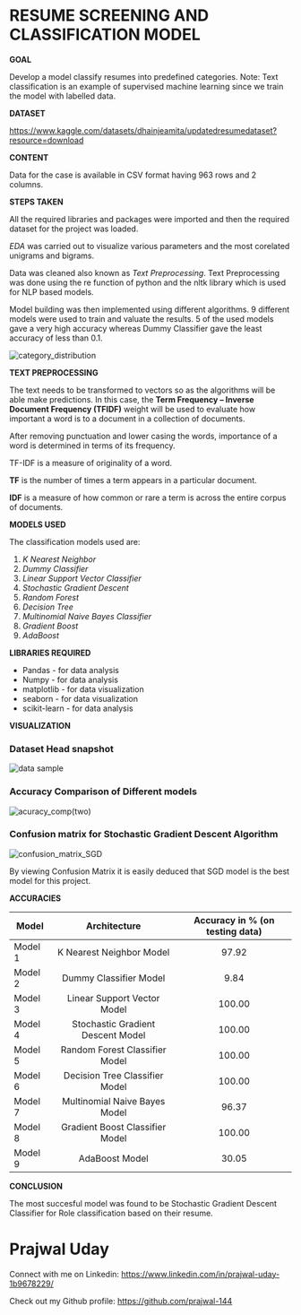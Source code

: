 # RESUME SCREENING AND CLASSIFICATION MODEL

**GOAL**

Develop a model classify resumes into predefined categories.
Note: Text classification is an example of supervised machine learning since we train the model with labelled data.

**DATASET**

https://www.kaggle.com/datasets/dhainjeamita/updatedresumedataset?resource=download

**CONTENT**

Data for the case is available in CSV format having 963 rows and 2 columns.

**STEPS TAKEN**

All the required libraries and packages were imported and then the required dataset for the project was loaded. 

*EDA* was carried out to visualize various parameters and the most corelated unigrams and bigrams. 

Data was cleaned also known as *Text Preprocessing*. Text Preprocessing was done using the re function of python and the nltk library which is used for NLP based models. 

Model building was then implemented using different algorithms. 9 different models were used to train and valuate the results. 5 of the used models gave a very high accuracy whereas Dummy Classifier gave the least accuracy of less than 0.1.

![category_distribution](https://user-images.githubusercontent.com/86421205/184989201-89102de2-33d1-4472-85d1-8245280952ef.png)

**TEXT PREPROCESSING**

The text needs to be transformed to vectors so as the algorithms will be able make predictions. In this case, the **Term Frequency – Inverse Document Frequency (TFIDF)** weight will be used to evaluate how important a word is to a document in a collection of documents.

After removing punctuation and lower casing the words, importance of a word is determined in terms of its frequency.

TF-IDF is a measure of originality of a word.

**TF** is the number of times a term appears in a particular document.

**IDF** is a measure of how common or rare a term is across the entire corpus of documents.

**MODELS USED**

The classification models used are:

1. *K Nearest Neighbor*
2. *Dummy Classifier*
3. *Linear Support Vector Classifier*
4. *Stochastic Gradient Descent*
5. *Random Forest*
6. *Decision Tree*
7. *Multinomial Naive Bayes Classifier*
8. *Gradient Boost*
9. *AdaBoost*

**LIBRARIES REQUIRED**

* Pandas - for data analysis
* Numpy - for data analysis
* matplotlib - for data visualization
* seaborn - for data visualization
* scikit-learn - for data analysis

**VISUALIZATION**

### Dataset Head snapshot
![data sample](https://user-images.githubusercontent.com/86421205/184983563-e11e69ab-266b-45ca-949c-68992b0a8dd5.png)

### Accuracy Comparison of Different models
![acuracy_comp(two)](https://user-images.githubusercontent.com/86421205/184983218-d01dba0d-98c0-4679-b08f-f2d65759df63.png)

### Confusion matrix for Stochastic Gradient Descent Algorithm
![confusion_matrix_SGD](https://user-images.githubusercontent.com/86421205/184983825-5244289e-1583-4ac6-908d-fe0eb37bd7c9.png)

By viewing Confusion Matrix it is easily deduced that SGD model is the best model for this project.


**ACCURACIES**

| Model         | Architecture                      | Accuracy in % (on testing data) |
| ------------- |:---------------------------------:|:-------------:|
| Model 1       | K Nearest Neighbor Model          |97.92          |
| Model 2       | Dummy Classifier Model            |9.84           |
| Model 3       | Linear Support Vector Model       |100.00         |
| Model 4       | Stochastic Gradient Descent Model |100.00         |
| Model 5       | Random Forest Classifier Model    |100.00         |
| Model 6       | Decision Tree Classifier Model    |100.00         |
| Model 7       | Multinomial Naive Bayes Model     |96.37          |
| Model 8       | Gradient Boost Classifier Model   |100.00         |
| Model 9       | AdaBoost Model                    |30.05          |

**CONCLUSION**

The most succesful model was found to be Stochastic Gradient Descent Classifier for Role classification based on their resume.

# Prajwal Uday

Connect with me on Linkedin: https://www.linkedin.com/in/prajwal-uday-1b9678229/

Check out my Github profile: https://github.com/prajwal-144
